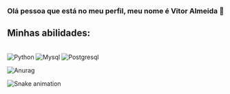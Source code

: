 
### Olá pessoa que está no meu perfil, meu nome é Vitor Almeida 🙉

## Minhas abilidades:

<div style="display: inline_block"><br/>
    <img aling="center" alt="Python" src="https://img.shields.io/badge/Python-3776AB?style=for-the-badge&logo=python&logoColor=white"/>
    <img aling="center" alt="Mysql" src="https://img.shields.io/badge/MySQL-00000F?style=for-the-badge&logo=mysql&logoColor=white"/>
    <img aling="center" alt="Postgresql" src="https://img.shields.io/badge/PostgreSQL-316192?style=for-the-badge&logo=postgresql&logoColor=white"/>
</div>

![Anurag](https://github-readme-stats.vercel.app/api?username=VitorAlmeidaDuarte&show_icons=true&theme=radical)


![Snake animation](https://github.com/VitorAlmeidaDuarte/VitorAlmeidaDuarte/blob/output/github-contribution-grid-snake.svg)
